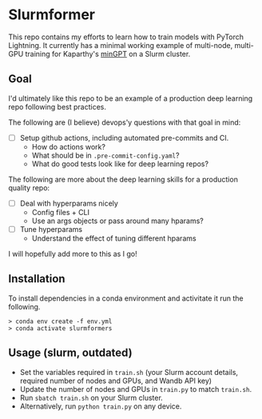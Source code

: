 # Slurmformer

This repo contains my efforts to learn how to train models with PyTorch Lightning. It currently has a minimal working example of multi-node, multi-GPU training for Kaparthy's [minGPT](https://github.com/karpathy/minGPT) on a Slurm cluster.

## Goal

I'd ultimately like this repo to be an example of a production deep learning repo following best practices.

The following are (I believe) devops'y questions with that goal in mind:
- [ ] Setup github actions, including automated pre-commits and CI.
    - How do actions work?
    - What should be in `.pre-commit-config.yaml`?
    - What do good tests look like for deep learning repos?

The following are more about the deep learning skills for a production quality repo:
- [ ] Deal with hyperparams nicely
    - Config files + CLI
    - Use an args objects or pass around many hparams?
- [ ] Tune hyperparams
    - Understand the effect of tuning different hparams

I will hopefully add more to this as I go!

## Installation

To install dependencies in a conda environment and activitate it run the following.

```
> conda env create -f env.yml
> conda activate slurmformers
```

## Usage (slurm, outdated)

- Set the variables required in `train.sh` (your Slurm account details, required number of nodes and GPUs, and Wandb API key)
- Update the number of nodes and GPUs in `train.py` to match `train.sh`.
- Run `sbatch train.sh` on your Slurm cluster.
- Alternatively, run `python train.py` on any device.

